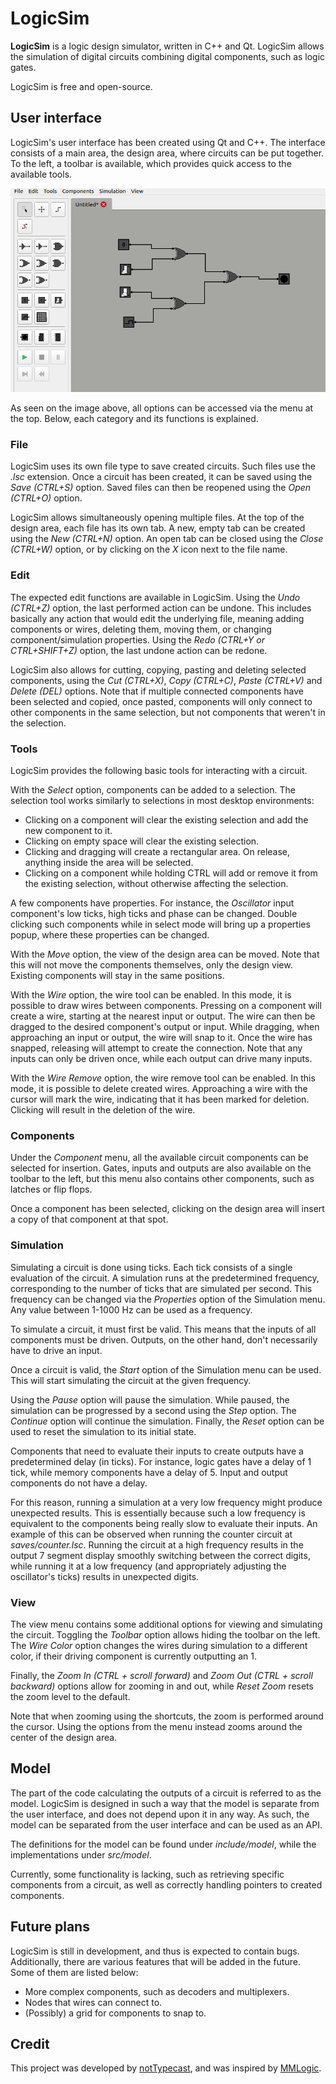 # LogicSim

**LogicSim** is a logic design simulator, written in C++ and Qt. LogicSim allows the simulation of digital circuits combining digital components, such as logic gates.

LogicSim is free and open-source.

## User interface

LogicSim's user interface has been created using Qt and C++. The interface consists of a main area, the design area, where circuits can be put together. To the left, a toolbar is available, which provides quick access to the available tools.

<p align="center">
  <img src="screenshots/main_ui.png">
</p>

As seen on the image above, all options can be accessed via the menu at the top. Below, each category and its functions is explained.

### File

LogicSim uses its own file type to save created circuits. Such files use the *.lsc* extension. Once a circuit has been created, it can be saved using the *Save (CTRL+S)* option. Saved files can then be reopened using the *Open (CTRL+O)* option.

LogicSim allows simultaneously opening multiple files. At the top of the design area, each file has its own tab. A new, empty tab can be created using the *New (CTRL+N)* option. An open tab can be closed using the *Close (CTRL+W)* option, or by clicking on the *X* icon next to the file name.

### Edit

The expected edit functions are available in LogicSim. Using the *Undo (CTRL+Z)* option, the last performed action can be undone. This includes basically any action that would edit the underlying file, meaning adding components or wires, deleting them, moving them, or changing component/simulation properties. Using the *Redo (CTRL+Y or CTRL+SHIFT+Z)* option, the last undone action can be redone.

LogicSim also allows for cutting, copying, pasting and deleting selected components, using the *Cut (CTRL+X)*, *Copy (CTRL+C)*, *Paste (CTRL+V)* and *Delete (DEL)* options. Note that if multiple connected components have been selected and copied, once pasted, components will only connect to other components in the same selection, but not components that weren't in the selection.

### Tools

LogicSim provides the following basic tools for interacting with a circuit.

With the *Select* option, components can be added to a selection. The selection tool works similarly to selections in most desktop environments:
* Clicking on a component will clear the existing selection and add the new component to it.
* Clicking on empty space will clear the existing selection.
* Clicking and dragging will create a rectangular area. On release, anything inside the area will be selected.
* Clicking on a component while holding CTRL will add or remove it from the existing selection, without otherwise affecting the selection.

A few components have properties. For instance, the *Oscillator* input component's low ticks, high ticks and phase can be changed. Double clicking such components while in select mode will bring up a properties popup, where these properties can be changed.

With the *Move* option, the view of the design area can be moved. Note that this will not move the components themselves, only the design view. Existing components will stay in the same positions.

With the *Wire* option, the wire tool can be enabled. In this mode, it is possible to draw wires between components. Pressing on a component will create a wire, starting at the nearest input or output. The wire can then be dragged to the desired component's output or input. While dragging, when approaching an input or output, the wire will snap to it. Once the wire has snapped, releasing will attempt to create the connection. Note that any inputs can only be driven once, while each output can drive many inputs.

With the *Wire Remove* option, the wire remove tool can be enabled. In this mode, it is possible to delete created wires. Approaching a wire with the cursor will mark the wire, indicating that it has been marked for deletion. Clicking will result in the deletion of the wire.

### Components

Under the *Component* menu, all the available circuit components can be selected for insertion. Gates, inputs and outputs are also available on the toolbar to the left, but this menu also contains other components, such as latches or flip flops.

Once a component has been selected, clicking on the design area will insert a copy of that component at that spot.

### Simulation

Simulating a circuit is done using ticks. Each tick consists of a single evaluation of the circuit. A simulation runs at the predetermined frequency, corresponding to the number of ticks that are simulated per second. This frequency can be changed via the *Properties* option of the Simulation menu. Any value between 1-1000 Hz can be used as a frequency.

To simulate a circuit, it must first be valid. This means that the inputs of all components must be driven. Outputs, on the other hand, don't necessarily have to drive an input.

Once a circuit is valid, the *Start* option of the Simulation menu can be used. This will start simulating the circuit at the given frequency.

Using the *Pause* option will pause the simulation. While paused, the simulation can be progressed by a second using the *Step* option. The *Continue* option will continue the simulation. Finally, the *Reset* option can be used to reset the simulation to its initial state.

Components that need to evaluate their inputs to create outputs have a predetermined delay (in ticks). For instance, logic gates have a delay of 1 tick, while memory components have a delay of 5. Input and output components do not have a delay.

For this reason, running a simulation at a very low frequency might produce unexpected results. This is essentially because such a low frequency is equivalent to the components being really slow to evaluate their inputs. An example of this can be observed when running the counter circuit at *saves/counter.lsc*. Running the circuit at a high frequency results in the output 7 segment display smoothly switching between the correct digits, while running it at a low frequency (and appropriately adjusting the oscillator's ticks) results in unexpected digits.

### View

The view menu contains some additional options for viewing and simulating the circuit. Toggling the *Toolbar* option allows hiding the toolbar on the left. The *Wire Color* option changes the wires during simulation to a different color, if their driving component is currently outputting an 1.

Finally, the *Zoom In (CTRL + scroll forward)* and *Zoom Out (CTRL + scroll backward)* options allow for zooming in and out, while *Reset Zoom* resets the zoom level to the default.

Note that when zooming using the shortcuts, the zoom is performed around the cursor. Using the options from the menu instead zooms around the center of the design area.

## Model

The part of the code calculating the outputs of a circuit is referred to as the model. LogicSim is designed in such a way that the model is separate from the user interface, and does not depend upon it in any way. As such, the model can be separated from the user interface and can be used as an API.

The definitions for the model can be found under *include/model*, while the implementations under *src/model*.

Currently, some functionality is lacking, such as retrieving specific components from a circuit, as well as correctly handling pointers to created components.

## Future plans

LogicSim is still in development, and thus is expected to contain bugs. Additionally, there are various features that will be added in the future. Some of them are listed below:

* More complex components, such as decoders and multiplexers.
* Nodes that wires can connect to.
* (Possibly) a grid for components to snap to.

## Credit

This project was developed by [notTypecast](https://www.github.com/notTypecast), and was inspired by [MMLogic](https://www.softronix.com/logic.html).
